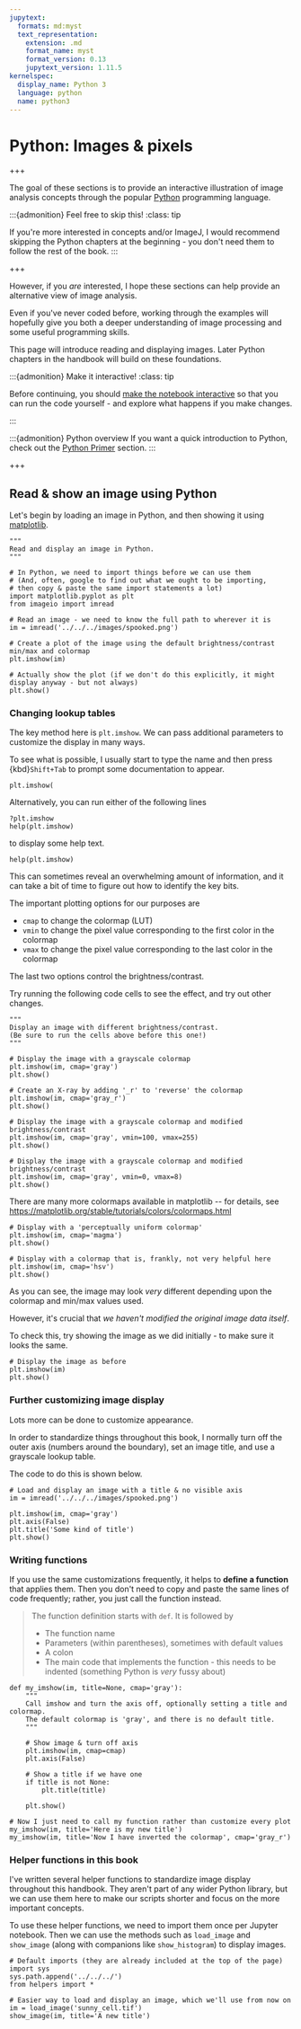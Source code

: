 ```yaml
---
jupytext:
  formats: md:myst
  text_representation:
    extension: .md
    format_name: myst
    format_version: 0.13
    jupytext_version: 1.11.5
kernelspec:
  display_name: Python 3
  language: python
  name: python3
---
```


# Python: Images & pixels

+++

The goal of these sections is to provide an interactive illustration of image analysis concepts through the popular [Python](https://www.python.org) programming language.

:::{admonition} Feel free to skip this!
:class: tip

If you're more interested in concepts and/or ImageJ, I would recommend skipping the Python chapters at the beginning - you don't need them to follow the rest of the book.
:::

+++

However, if you *are* interested, I hope these sections can help provide an alternative view of image analysis.

Even if you've never coded before, working through the examples will hopefully give you both a deeper understanding of image processing and some useful programming skills.

This page will introduce reading and displaying images.
Later Python chapters in the handbook will build on these foundations.

:::{admonition} Make it interactive!
:class: tip

Before continuing, you should [make the notebook interactive](sec-live-notebooks) so that you can run the code yourself - and explore what happens if you make changes.

:::

:::{admonition} Python overview
If you want a quick introduction to Python, check out the [Python Primer](../../appendices/python/python.md) section.
:::


+++

## Read & show an image using Python <a name="show-image-in-python" />

Let's begin by loading an image in Python, and then showing it using [matplotlib](https://matplotlib.org).

```{code-cell} ipython3
"""
Read and display an image in Python.
"""

# In Python, we need to import things before we can use them
# (And, often, google to find out what we ought to be importing, 
# then copy & paste the same import statements a lot)
import matplotlib.pyplot as plt
from imageio import imread

# Read an image - we need to know the full path to wherever it is
im = imread('../../../images/spooked.png')

# Create a plot of the image using the default brightness/contrast min/max and colormap
plt.imshow(im)

# Actually show the plot (if we don't do this explicitly, it might display anyway - but not always)
plt.show()
```

### Changing lookup tables

The key method here is `plt.imshow`.
We can pass additional parameters to customize the display in many ways.

To see what is possible, I usually start to type the name and then press {kbd}`Shift+Tab` to prompt some documentation to appear.
```
plt.imshow(
```
Alternatively, you can run either of the following lines
```
?plt.imshow
help(plt.imshow)
```
to display some help text.

```{code-cell} ipython3
help(plt.imshow)
```

This can sometimes reveal an overwhelming amount of information, and it can take a bit of time to figure out how to identify the key bits.

The important plotting options for our purposes are 
* `cmap` to change the colormap (LUT)
* `vmin` to change the pixel value corresponding to the first color in the colormap
* `vmax` to change the pixel value corresponding to the last color in the colormap

The last two options control the brightness/contrast.

Try running the following code cells to see the effect, and try out other changes.

```{code-cell} ipython3
"""
Display an image with different brightness/contrast.
(Be sure to run the cells above before this one!)
"""

# Display the image with a grayscale colormap
plt.imshow(im, cmap='gray')
plt.show()
```

```{code-cell} ipython3
# Create an X-ray by adding '_r' to 'reverse' the colormap
plt.imshow(im, cmap='gray_r')
plt.show()
```

```{code-cell} ipython3
# Display the image with a grayscale colormap and modified brightness/contrast
plt.imshow(im, cmap='gray', vmin=100, vmax=255)
plt.show()
```

```{code-cell} ipython3
# Display the image with a grayscale colormap and modified brightness/contrast
plt.imshow(im, cmap='gray', vmin=0, vmax=8)
plt.show()
```

There are many more colormaps available in matplotlib -- for details, see https://matplotlib.org/stable/tutorials/colors/colormaps.html

```{code-cell} ipython3
# Display with a 'perceptually uniform colormap'
plt.imshow(im, cmap='magma')
plt.show()
```

```{code-cell} ipython3
# Display with a colormap that is, frankly, not very helpful here
plt.imshow(im, cmap='hsv')
plt.show()
```

As you can see, the image may look *very* different depending upon the colormap and min/max values used.

However, it's crucial that *we haven't modified the original image data itself*.

To check this, try showing the image as we did initially - to make sure it looks the same.

```{code-cell} ipython3
# Display the image as before
plt.imshow(im)
plt.show()
```

### Further customizing image display

Lots more can be done to customize appearance.

In order to standardize things throughout this book, I normally turn off the outer axis (numbers around the boundary), set an image title, and use a grayscale lookup table.

The code to do this is shown below.

```{code-cell} ipython3
# Load and display an image with a title & no visible axis
im = imread('../../../images/spooked.png')

plt.imshow(im, cmap='gray')
plt.axis(False)
plt.title('Some kind of title')
plt.show()
```

### Writing functions

If you use the same customizations frequently, it helps to **define a function** that applies them.
Then you don't need to copy and paste the same lines of code frequently; rather, you just call the function instead.

> The function definition starts with `def`. It is followed by
> * The function name
> * Parameters (within parentheses), sometimes with default values
> * A colon
> * The main code that implements the function - this needs to be indented (something Python is *very* fussy about)

```{code-cell} ipython3
def my_imshow(im, title=None, cmap='gray'):
    """
    Call imshow and turn the axis off, optionally setting a title and colormap.
    The default colormap is 'gray', and there is no default title.
    """
    
    # Show image & turn off axis
    plt.imshow(im, cmap=cmap)
    plt.axis(False)
    
    # Show a title if we have one
    if title is not None:
        plt.title(title)
        
    plt.show()
    
# Now I just need to call my function rather than customize every plot
my_imshow(im, title='Here is my new title')
my_imshow(im, title='Now I have inverted the colormap', cmap='gray_r')
```

### Helper functions in this book

I've written several helper functions to standardize image display throughout this handbook.
They aren't part of any wider Python library, but we can use them here to make our scripts shorter and focus on the more important concepts.

To use these helper functions, we need to import them once per Jupyter notebook.
Then we can use the methods such as `load_image` and `show_image` (along with companions like `show_histogram`) to display images.

```{code-cell} ipython3
# Default imports (they are already included at the top of the page)
import sys
sys.path.append('../../../')
from helpers import *
```

```{code-cell} ipython3
# Easier way to load and display an image, which we'll use from now on
im = load_image('sunny_cell.tif')
show_image(im, title='A new title')
```

```{code-cell} ipython3

```

